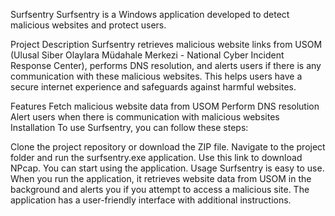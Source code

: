 Surfsentry
Surfsentry is a Windows application developed to detect malicious websites and protect users.

Project Description
Surfsentry retrieves malicious website links from USOM (Ulusal Siber Olaylara Müdahale Merkezi - National Cyber Incident Response Center), performs DNS resolution, and alerts users if there is any communication with these malicious websites. This helps users have a secure internet experience and safeguards against harmful websites.

Features
Fetch malicious website data from USOM
Perform DNS resolution
Alert users when there is communication with malicious websites
Installation
To use Surfsentry, you can follow these steps:

Clone the project repository or download the ZIP file.
Navigate to the project folder and run the surfsentry.exe application.
Use this link to download NPcap.
You can start using the application.
Usage
Surfsentry is easy to use. When you run the application, it retrieves website data from USOM in the background and alerts you if you attempt to access a malicious site. The application has a user-friendly interface with additional instructions.
